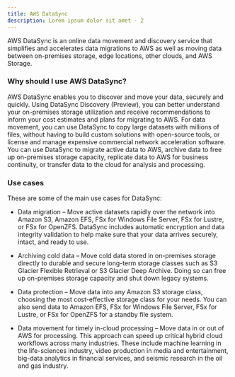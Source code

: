 ```yaml
---
title: AWS DataSync
description: Lorem ipsum dolor sit amet - 2
---
```


AWS DataSync is an online data movement and discovery service that simplifies and accelerates data migrations to AWS as well as moving data between on-premises storage, edge locations, other clouds, and AWS Storage.

### Why should I use AWS DataSync?

AWS DataSync enables you to discover and move your data, securely and quickly. Using DataSync Discovery (Preview), you can better understand your on-premises storage utilization and receive recommendations to inform your cost estimates and plans for migrating to AWS. For data movement, you can use DataSync to copy large datasets with millions of files, without having to build custom solutions with open-source tools, or license and manage expensive commercial network acceleration software. You can use DataSync to migrate active data to AWS, archive data to free up on-premises storage capacity, replicate data to AWS for business continuity, or transfer data to the cloud for analysis and processing.

### Use cases
These are some of the main use cases for DataSync:

* Data migration – Move active datasets rapidly over the network into Amazon S3, Amazon EFS, FSx for Windows File Server, FSx for Lustre, or FSx for OpenZFS. DataSync includes automatic encryption and data integrity validation to help make sure that your data arrives securely, intact, and ready to use.

* Archiving cold data – Move cold data stored in on-premises storage directly to durable and secure long-term storage classes such as S3 Glacier Flexible Retrieval or S3 Glacier Deep Archive. Doing so can free up on-premises storage capacity and shut down legacy systems.

* Data protection – Move data into any Amazon S3 storage class, choosing the most cost-effective storage class for your needs. You can also send data to Amazon EFS, FSx for Windows File Server, FSx for Lustre, or FSx for OpenZFS for a standby file system.

* Data movement for timely in-cloud processing – Move data in or out of AWS for processing. This approach can speed up critical hybrid cloud workflows across many industries. These include machine learning in the life-sciences industry, video production in media and entertainment, big-data analytics in financial services, and seismic research in the oil and gas industry.
